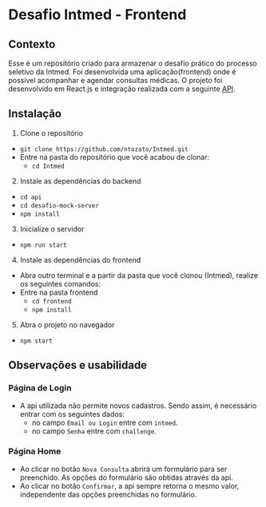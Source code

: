 # Desafio Intmed - Frontend


## Contexto
 
 Esse é um repositório criado para armazenar o desafio prático do processo seletivo da Intmed. Foi desenvolvida uma aplicação(frontend) onde é possível acompanhar e agendar consultas médicas. O projeto foi desenvolvido em React.js e integração realizada com a seguinte [API](https://github.com/Intmed-Software/desafio-mock-server).  

## Instalação

1. Clone o repositório

- `git clone https://github.com/ntozato/Intmed.git`
- Entre na pasta do repositório que você acabou de clonar:
  - `cd Intmed`

2. Instale as dependências do backend

- `cd api`
- `cd desafio-mock-server`
- `npm install`

3. Inicialize o servidor

- `npm run start`

4. Instale as dependências do frontend

- Abra outro terminal e a partir da pasta que você clonou (Intmed), realize os seguintes comandos:
- Entre na pasta frontend
  - `cd frontend`
  - `npm install`

5. Abra o projeto no navegador

- `npm start`

## Observações e usabilidade

### Página de Login
  - A api utilizada não permite novos cadastros. Sendo assim, é necessário entrar com os seguintes dados:
    - no campo `Email ou Login` entre com `intmed`.
    - no campo `Senha` entre com `challenge`.
  
### Página Home
  - Ao clicar no botão `Nova Consulta` abrirá um formulário para ser preenchido. As opções do formulário são obtidas através da api.
  - Ao clicar no botão `Confirmar`, a api sempre retorna o mesmo valor, independente das opções preenchidas no formulário.
